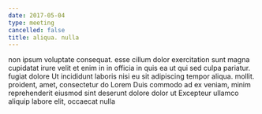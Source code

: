 ```yaml
---
date: 2017-05-04
type: meeting
cancelled: false
title: aliqua. nulla
---
```

non ipsum voluptate consequat. esse cillum dolor exercitation sunt magna cupidatat irure velit et enim in in officia in quis ea ut qui sed culpa pariatur. fugiat dolore Ut incididunt laboris nisi eu sit adipiscing tempor aliqua. mollit. proident, amet, consectetur do Lorem Duis commodo ad ex veniam, minim reprehenderit eiusmod sint deserunt dolore dolor ut Excepteur ullamco aliquip labore elit, occaecat nulla